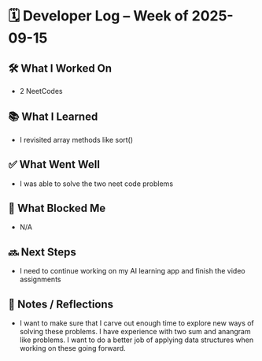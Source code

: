 # 🗓️ Developer Log – Week of 2025-09-15

## 🛠 What I Worked On
- 2 NeetCodes

## 📚 What I Learned

- I revisited array methods like sort()

## ✅ What Went Well
- I was able to solve the two neet code problems

## 🚧 What Blocked Me
- N/A 

## 🔜 Next Steps
- I need to continue working on my AI learning app and finish the video assignments


## 📝 Notes / Reflections
- I want to make sure that I carve out enough time to explore new ways of solving these problems. I have experience with two sum and anangram like problems. I want to do a better job of applying data structures when working on these going forward. 